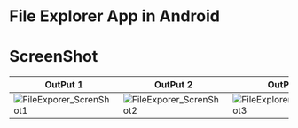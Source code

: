 # File Explorer App in Android

# ScreenShot

| OutPut 1      | OutPut 2      | OutPut 3      |
|------------|-------------|-------------|
|![FileExporer_ScrenShot1](https://user-images.githubusercontent.com/83568913/222944298-902f7b8e-fbce-4840-820a-69c3ba39fb95.jpeg)|![FileExporer_ScrenShot2](https://user-images.githubusercontent.com/83568913/222944314-d174fc78-6a9a-41c0-bcf7-8918489490b7.jpeg)|![FileExplorer_ScreenShot3](https://user-images.githubusercontent.com/83568913/222944324-8354ff0a-2097-41ed-b825-bbf7035c5765.jpeg)|
